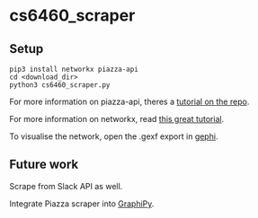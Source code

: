 # cs6460_scraper


## Setup
```
pip3 install networkx piazza-api
cd <download_dir>
python3 cs6460_scraper.py
```
For more information on piazza-api, theres a [tutorial on the repo](https://github.com/hfaran/piazza-api).

For more information on networkx, read [this great tutorial](https://programminghistorian.org/en/lessons/exploring-and-analyzing-network-data-with-python).

To visualise the network, open the .gexf export in [gephi](https://gephi.org/users/download/).


## Future work
Scrape from Slack API as well.

Integrate Piazza scraper into [GraphiPy](https://pypi.org/project/GraphiPy/).
